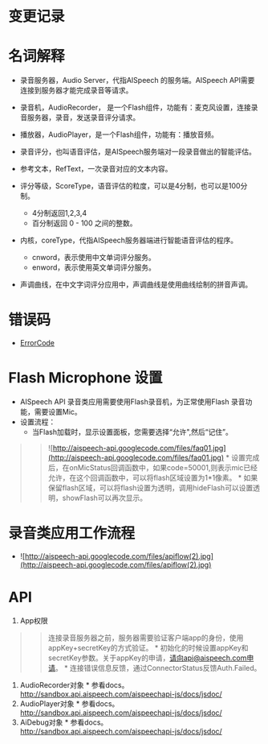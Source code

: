 

# 变更记录 #

# 名词解释 #
  * 录音服务器，Audio Server，代指AISpeech 的服务端。AISpeech API需要连接到服务器才能完成录音等请求。

  * 录音机，AudioRecorder， 是一个Flash组件，功能有：麦克风设置，连接录音服务器，录音，发送录音评分请求。

  * 播放器，AudioPlayer，是一个Flash组件，功能有：播放音频。

  * 录音评分，也叫语音评估，是AISpeech服务端对一段录音做出的智能评估。

  * 参考文本，RefText，一次录音对应的文本内容。

  * 评分等级，ScoreType，语音评估的粒度，可以是4分制，也可以是100分制。
    * 4分制返回1,2,3,4
    * 百分制返回 0 - 100 之间的整数。

  * 内核，coreType，代指AISpeech服务器端进行智能语音评估的程序。
    * cnword，表示使用中文单词评分服务。
    * enword，表示使用英文单词评分服务。

  * 声调曲线，在中文字词评分应用中，声调曲线是使用曲线绘制的拼音声调。


# 错误码 #
  * [ErrorCode](ErrorCode.md)

# Flash Microphone 设置 #
  * AISpeech API 录音类应用需要使用Flash录音机，为正常使用Flash 录音功能，需要设置Mic。
  * 设置流程：
    * 当Flash加载时，显示设置面板，您需要选择“允许",然后“记住”。
> > ![http://aispeech-api.googlecode.com/files/faq01.jpg](http://aispeech-api.googlecode.com/files/faq01.jpg)
    * 设置完成后，在onMicStatus回调函数中，如果code=50001,则表示mic已经允许，在这个回调函数中，可以将flash区域设置为1\*1像素。
    * 如果保留flash区域，可以将flash设置为透明，调用hideFlash可以设置透明，showFlash可以再次显示。
# 录音类应用工作流程 #
  * ![http://aispeech-api.googlecode.com/files/apiflow(2).jpg](http://aispeech-api.googlecode.com/files/apiflow(2).jpg)

# API #
  1. App权限
> > 连接录音服务器之前，服务器需要验证客户端app的身份，使用appKey+secretKey的方式验证。
    * 初始化的时候设置appKey和secretKey参数。关于appKey的申请，请向api@aispeech.com申请。
    * 连接错误信息反馈，通过ConnectorStatus反馈Auth.Failed。
  1. AudioRecorder对象
    * 参看docs。http://sandbox.api.aispeech.com/aispeechapi-js/docs/jsdoc/
  1. AudioPlayer对象
    * 参看docs。 http://sandbox.api.aispeech.com/aispeechapi-js/docs/jsdoc/
  1. AiDebug对象
    * 参看docs。 http://sandbox.api.aispeech.com/aispeechapi-js/docs/jsdoc/